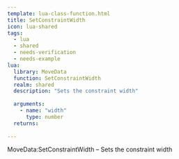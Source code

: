 ```yaml
---
template: lua-class-function.html
title: SetConstraintWidth
icon: lua-shared
tags:
  - lua
  - shared
  - needs-verification
  - needs-example
lua:
  library: MoveData
  function: SetConstraintWidth
  realm: shared
  description: "Sets the constraint width"
  
  arguments:
    - name: "width"
      type: number
  returns:
    
---
```


<div class="lua__search__keywords">
MoveData:SetConstraintWidth &#x2013; Sets the constraint width
</div>
